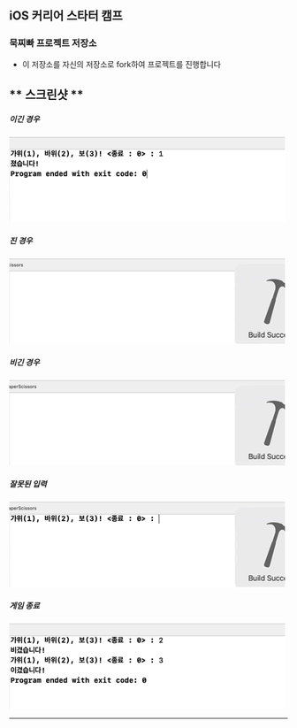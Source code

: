## iOS 커리어 스타터 캠프

### 묵찌빠 프로젝트 저장소

- 이 저장소를 자신의 저장소로 fork하여 프로젝트를 진행합니다

** 스크린샷 **
---

##### 이긴 경우
![win](./image/win.gif)

##### 진 경우
![lose](./image/lose.gif)

##### 비긴 경우
![draw](./image/draw.gif)

##### 잘못된 입력
![incorrectinput](./image/incorrectinput.gif)

##### 게임 종료
![gameover](./image/gameover.gif)

---
